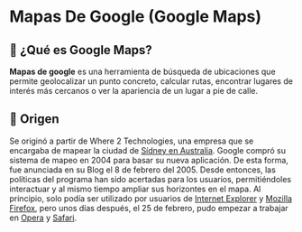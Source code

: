 # Mapas De Google (Google Maps)
## 📍 ¿Qué es Google Maps?
**Mapas de google** es una herramienta de búsqueda de ubicaciones que permite geolocalizar un punto concreto, calcular rutas, encontrar lugares de interés más cercanos o ver la apariencia de un lugar a pie de calle.
## 📍 Origen
Se originó a partir de Where 2 Technologies, una empresa que se encargaba de mapear la ciudad de [Sídney en Australia](https://www.google.com/search?q=S%C3%ADdney&oq=S%C3%ADdney&gs_lcrp=EgZjaHJvbWUyDAgAEEUYORjjAhiABDIMCAEQLhgKGLEDGIAEMgcIAhAAGIAEMgkIAxAuGAoYgAQyFQgEEC4YChiDARivARjHARixAxiABDIJCAUQLhgKGIAEMhMIBhAuGIMBGK8BGMcBGLEDGIoFMg0IBxAuGIMBGLEDGIoFMg0ICBAuGIMBGLEDGIoF0gEHNDU1ajBqNKgCALACAA&sourceid=chrome&ie=UTF-8 "Sídney en Australia:"). Google compró su sistema de mapeo en 2004 para basar su nueva aplicación. De esta forma, fue anunciada en su Blog el 8 de febrero del 2005. Desde entonces, las políticas del programa han sido acertadas para los usuarios, permitiéndoles interactuar y al mismo tiempo ampliar sus horizontes en el mapa.
Al principio, solo podía ser utilizado por usuarios de [Internet Explorer](https://es.wikipedia.org/wiki/Internet_Explorer "Internet Explorer:") y [Mozilla Firefox](https://es.wikipedia.org/wiki/Mozilla_Firefox "Mozilla Firefox:"), pero unos días después, el 25 de febrero, pudo empezar a trabajar en [Opera](https://es.wikipedia.org/wiki/Opera_(navegador) "Opera:") y [Safari](https://es.wikipedia.org/wiki/Safari_(navegador) "Safari:").


